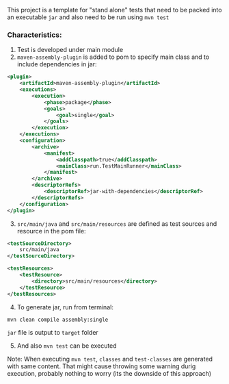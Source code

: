 This project is a template for "stand alone" tests that need to be packed into an executable `jar` and also need to be run using `mvn test`

### Characteristics:
1. Test is developed under main module
2. `maven-assembly-plugin` is added to pom to specify main class and to include dependencies in jar:
```xml
<plugin>
    <artifactId>maven-assembly-plugin</artifactId>
    <executions>
        <execution>
            <phase>package</phase>
            <goals>
                <goal>single</goal>
            </goals>
        </execution>
    </executions>
    <configuration>
        <archive>
            <manifest>
                <addClasspath>true</addClasspath>
                <mainClass>run.TestMainRunner</mainClass>
            </manifest>
        </archive>
        <descriptorRefs>
            <descriptorRef>jar-with-dependencies</descriptorRef>
        </descriptorRefs>
    </configuration>
</plugin> 
```
3. `src/main/java` and `src/main/resources` are defined as test sources and resource in the pom file:
```xml
<testSourceDirectory>
    src/main/java
</testSourceDirectory>

<testResources>
    <testResource>
        <directory>src/main/resources</directory>
    </testResource>
</testResources> 
```

4. To generate jar, run from terminal:
```shell
mvn clean compile assembly:single
```
`jar` file is output to `target` folder

5. And also `mvn test` can be executed

Note: When executing `mvn test`, `classes` and `test-classes` are generated with same content. That might cause throwing some warning durig execution, probably nothing to worry (its the downside of this approach) 